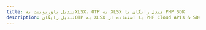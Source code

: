 ---title: تبدیل پاورپوینت بهXLSX، OTP به XLSX مبدل رایگان یا PHP SDKdescription: تبدیل رایگانOTP به XLSX با استفاده از PHP Cloud APIs & SDK. همچنین اسناد Microsoft PowerPoint را در Cloud ایجاد، ویرایش و رندر کنید.---